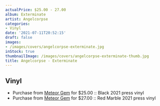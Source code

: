 ```yaml
---
actualPrice: $25.00 - 27.00
album: Exterminate
artist: Angelcorpse
categories:
- Vinyl
date: '2021-07-11T20:52:15'
draft: false
images:
- /images/covers/angelcorpse-exterminate.jpg
inStock: true
thumbnailImage: /images/covers/angelcorpse-exterminate-thumb.jpg
title: Angelcorpse - Exterminate
---
```


## Vinyl
* Purchase from [Meteor Gem](https://meteor-gem.com/products/angelcorpse-exterminate-lp) for $25.00 :: Black 2021 press vinyl
* Purchase from [Meteor Gem](https://meteor-gem.com/products/angelcorpse-exterminate-lp) for $27.00 :: Red Marble 2021 press vinyl
